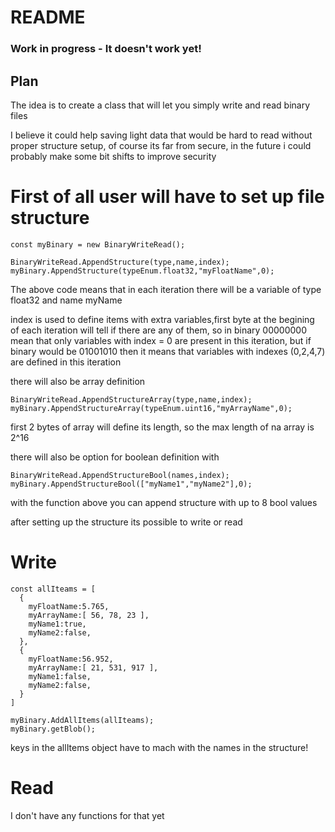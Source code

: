# README #

### Work in progress - It doesn't work yet!
 
 ## Plan

  The idea is to create a class that will let you simply write and read binary files

  I believe it could help saving light data that would be hard to read without proper structure setup, of course its far from secure, in the future i could probably make some bit shifts to improve security

 # First of all user will have to set up file structure
  ```
  const myBinary = new BinaryWriteRead();

  BinaryWriteRead.AppendStructure(type,name,index);
  myBinary.AppendStructure(typeEnum.float32,"myFloatName",0);
  ```

  The above code means that in each iteration there will be a variable of type float32 and name myName

  index is used to define items with extra variables,first byte at the begining of each iteration will tell if there are any of them, so in binary 00000000 mean that only variables with index = 0 are present in this iteration, but if binary would be  01001010 then it means that variables with indexes (0,2,4,7) are defined in this iteration

  there will also be array definition
  ```
  BinaryWriteRead.AppendStructureArray(type,name,index);
  myBinary.AppendStructureArray(typeEnum.uint16,"myArrayName",0);
  ```
  first 2 bytes of array will define its length, so the max length of na array is 2^16

  there will also be option for boolean definition with 
  ```
  BinaryWriteRead.AppendStructureBool(names,index);
  myBinary.AppendStructureBool(["myName1","myName2"],0);
  ```

  with the function above you can append structure with up to 8 bool values

  after setting up the structure its possible to write or read

  # Write
  ```
  const allIteams = [
    {
      myFloatName:5.765,
      myArrayName:[ 56, 78, 23 ],
      myName1:true,
      myName2:false,
    },
    {
      myFloatName:56.952,
      myArrayName:[ 21, 531, 917 ],
      myName1:false,
      myName2:false,
    }
  ]

  myBinary.AddAllItems(allIteams);
  myBinary.getBlob();
  ```

  keys in the allItems object have to mach with the names in the structure!

  # Read

  I don't have any functions for that yet



